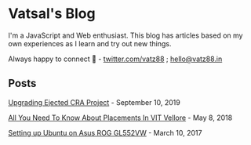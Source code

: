 <!--json
{
	"title": "Vatsal's Blog",
	"description": "Blog by Vatsal Joshi",
	"meta": [
		{ "name": "keywords", "content": "Blog,Vatsal,Joshi,vatz88" },
		{ "property": "og:url", "content": "https://blog.vatz88.in" },
		{ "property": "twitter:url", "content": "https://blog.vatz88.in" }
	],
	"script": ["/static/js/instantpage.v5.1.0.min.js"],
	"css": ["/static/css/homescreen-fonts.css"],
	"enableDisqus": false
}
-->

# Vatsal's Blog

I'm a JavaScript and Web enthusiast. This blog has articles based on my own experiences as I learn and try out new things.

Always happy to connect 🙂 - [twitter.com/vatz88](https://twitter.com/vatz88) ; [hello@vatz88.in](mailto:hello@vatz88.in)

## Posts

<!-- Posts -->

[Upgrading Ejected CRA Project](/upgrading-ejected-cra-project/) - September 10, 2019

[All You Need To Know About Placements In VIT Vellore](/all-you-need-to-Know-about-placements-in-vit-vellore/) - May 8, 2018

[Setting up Ubuntu on Asus ROG GL552VW](/setting-up-ubuntu-on-asus-rog-gl552vw/) - March 10, 2017
